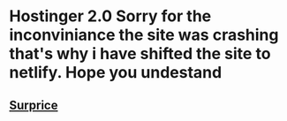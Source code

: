 # Hostinger 2.0 Sorry for the inconviniance the site was crashing that's why i have shifted the site to netlify. Hope you undestand
## [Surprice](https://adihostinger.netlify.app/)
